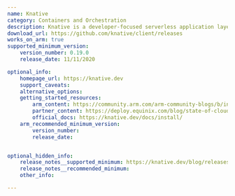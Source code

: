 ```yaml
---
name: Knative
category: Containers and Orchestration
description: Knative is a developer-focused serverless application layer which is a great complement to the existing Kubernetes application constructs.
download_url: https://github.com/knative/client/releases
works_on_arm: true
supported_minimum_version:
    version_number: 0.19.0
    release_date: 11/11/2020

optional_info:
    homepage_url: https://knative.dev
    support_caveats:
    alternative_options:
    getting_started_resources:
        arm_content: https://community.arm.com/arm-community-blogs/b/infrastructure-solutions-blog/posts/serverless-on-arm64
        partner_content: https://deploy.equinix.com/blog/state-of-cloud-native-on-arm/
        official_docs: https://knative.dev/docs/install/
    arm_recommended_minimum_version:
        version_number:
        release_date:


optional_hidden_info:
    release_notes__supported_minimum: https://knative.dev/blog/releases/announcing-knative-v0-19-release/
    release_notes__recommended_minimum:
    other_info:

---
```

